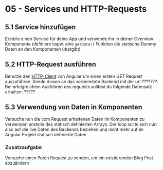 # 05 - Services und HTTP-Requests

## 5.1 Service hinzufügen

Erstelle einen Service für deine App und verwende ihn in deiner Overview Komponente (definiere bspw. eine `getData()` Funktion die statische Dummy Daten an den Komponenten übergibt)

## 5.2 HTTP-Request ausführen

Benutze den [HTTP-Client](https://angular.io/api/common/http/HttpClient#usage-notes) von Angular um einen ersten GET Request auszuführen. Sende diesen an das vorbereitete Backend mit der url ???????. Bei erfolgreichem Ausführen des requests solltest du folgende Datensatz erhalten:
?????

## 5.3 Verwendung von Daten in Komponenten

Versuche nun die vom Request erhaltenen Daten im Komponenten zu verwenden anstelle des statisch definierten Arrays. Der loop sollte sich nun also auf die live Daten des Backends beziehen und nicht mehr auf im Angular Projekt statisch definierte Daten

### Zusatzaufgabe

Versuche einen Patch Request zu senden, um ein existierenden Blog Post abzuändern
